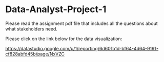 # Data-Analyst-Project-1

Please read the assignment pdf file that includes all the questions about what stakeholders need.

Please click on the link below for the data visualization:

https://datastudio.google.com/u/1/reporting/6d601b1d-bf64-4d64-9191-cf828abfd45b/page/NxVZC
